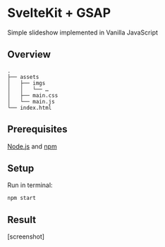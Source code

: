 # SvelteKit + GSAP

Simple slideshow implemented in Vanilla JavaScript

## Overview

```
.
├── assets
│   ├── imgs
│   │   └── …
│   ├── main.css
│   └── main.js
└── index.html
```

## Prerequisites

[Node.js](https://nodejs.org/) and [npm](https://www.npmjs.com/)

## Setup

Run in terminal:
```
npm start
```

## Result

[screenshot]
